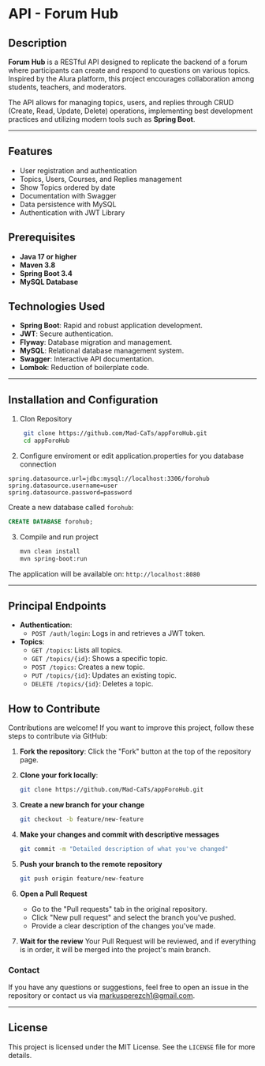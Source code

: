 # API - Forum Hub

## Description
**Forum Hub** is a RESTful API designed to replicate the backend of a forum where participants can create and respond to questions on various topics. Inspired by the Alura platform, this project encourages collaboration among students, teachers, and moderators.

The API allows for managing topics, users, and replies through CRUD (Create, Read, Update, Delete) operations, implementing best development practices and utilizing modern tools such as **Spring Boot**.

---

## Features

- User registration and authentication
- Topics, Users, Courses, and Replies management
- Show Topics ordered by date
- Documentation with Swagger
- Data persistence with MySQL
- Authentication with JWT Library

## Prerequisites
- **Java 17 or higher**
- **Maven 3.8**
- **Spring Boot 3.4**
- **MySQL Database**

## Technologies Used
- **Spring Boot**: Rapid and robust application development.
- **JWT**: Secure authentication.
- **Flyway**: Database migration and management.
- **MySQL**: Relational database management system.
- **Swagger**: Interactive API documentation.
- **Lombok**: Reduction of boilerplate code.
---

## Installation and Configuration

1. Clon Repository
     
    ```bash
     git clone https://github.com/Mad-CaTs/appForoHub.git
     cd appForoHub
    
2. Configure enviroment or edit application.properties for you database connection

```properties
spring.datasource.url=jdbc:mysql://localhost:3306/forohub
spring.datasource.username=user
spring.datasource.password=password
```

Create a new database called `forohub`:
```sql
CREATE DATABASE forohub;
```
3. Compile and run project

     ```bash
     mvn clean install
     mvn spring-boot:run

The application will be available on: `http://localhost:8080`

---

## Principal Endpoints
- **Authentication**:
  - `POST /auth/login`: Logs in and retrieves a JWT token.
- **Topics**:
  - `GET /topics`: Lists all topics.
  - `GET /topics/{id}`: Shows a specific topic.
  - `POST /topics`: Creates a new topic.
  - `PUT /topics/{id}`: Updates an existing topic.
  - `DELETE /topics/{id}`: Deletes a topic.
 
## How to Contribute

Contributions are welcome! If you want to improve this project, follow these steps to contribute via GitHub:

1. **Fork the repository**:
   Click the "Fork" button at the top of the repository page.

2. **Clone your fork locally**:

   ```bash
   git clone https://github.com/Mad-CaTs/appForoHub.git
   ```
3. **Create a new branch for your change**
   ```bash
   git checkout -b feature/new-feature
   ```
4. **Make your changes and commit with descriptive messages**
   ```bash
   git commit -m "Detailed description of what you've changed"
   ```
5. **Push your branch to the remote repository**
   ```bash
   git push origin feature/new-feature
   ```
6. **Open a Pull Request**
   - Go to the "Pull requests" tab in the original repository.
   - Click "New pull request" and select the branch you've pushed.
   - Provide a clear description of the changes you've made.
7. **Wait for the review** Your Pull Request will be reviewed, and if everything is in order, it will be merged into the project's main branch.



### Contact

If you have any questions or suggestions, feel free to open an issue in the repository or contact us via markusperezch1@gmail.com.

---


## License
This project is licensed under the MIT License. See the `LICENSE` file for more details.
